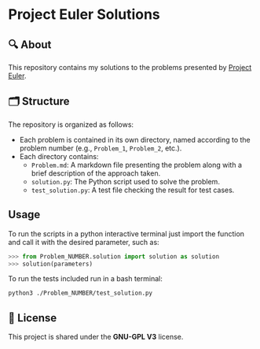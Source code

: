 # Project Euler Solutions

## 🔍 About

This repository contains my solutions to the problems presented by [Project Euler](https://projecteuler.net/).

## 🗂️ Structure

The repository is organized as follows:

- Each problem is contained in its own directory, named according to the problem number (e.g., `Problem_1`, `Problem_2`, etc.).
- Each directory contains:
  - `Problem.md`: A markdown file presenting the problem along with a brief description of the approach taken.
  - `solution.py`: The Python script used to solve the problem.
  - `test_solution.py`: A test file checking the result for test cases.

## Usage

To run the scripts in a python interactive terminal just import the function and call it with the desired parameter, such as:

```python
>>> from Problem_NUMBER.solution import solution as solution
>>> solution(parameters)
```

To run the tests included run in a bash terminal:

```bash
python3 ./Problem_NUMBER/test_solution.py
```

## 📄 License

This project is shared under the **GNU-GPL V3** license.
